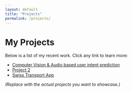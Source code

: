 ```yaml
---
layout: default
title: "Projects"
permalink: /projects/
---
```

# My Projects

Below is a list of my recent work. Click any link to learn more:

- [Computer Vision & Audio based user intent prediction](/projects/project1/)
- [Project 2](/projects/project2/)
- [Swiss Transport App](/projects/PPOOBA2/)

*(Replace with the actual projects you want to showcase.)*
